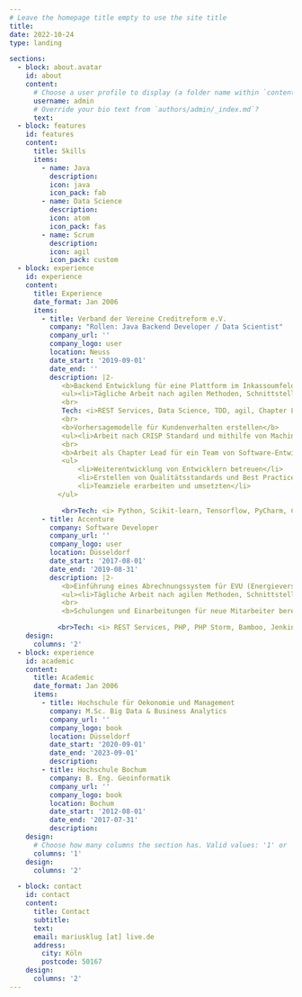 ```yaml
---
# Leave the homepage title empty to use the site title
title:
date: 2022-10-24
type: landing

sections:
  - block: about.avatar
    id: about
    content:
      # Choose a user profile to display (a folder name within `content/authors/`)
      username: admin
      # Override your bio text from `authors/admin/_index.md`?
      text:
  - block: features
    id: features
    content:
      title: Skills
      items:
        - name: Java
          description: 
          icon: java
          icon_pack: fab
        - name: Data Science
          description: 
          icon: atom
          icon_pack: fas
        - name: Scrum
          description: 
          icon: agil
          icon_pack: custom
  - block: experience
    id: experience
    content:
      title: Experience
      date_format: Jan 2006
      items:
        - title: Verband der Vereine Creditreform e.V.
          company: "Rollen: Java Backend Developer / Data Scientist"
          company_url: ''
          company_logo: user
          location: Neuss
          date_start: '2019-09-01'
          date_end: ''
          description: |2-
             <b>Backend Entwicklung für eine Plattform im Inkassoumfeld</b>
             <ul><li>Tägliche Arbeit nach agilen Methoden, Schnittstellen nach Kundenabsprache entwickeln.</li></ul>
             <br>
             Tech: <i>REST Services, Data Science, TDD, agil, Chapter Lead, Pair-Programming, IntelliJ IDEA, Java 17, SpringBoot 2, Docker, OpenAPI, JUnit5, Maven, Git, Jenkins, JIRA, Confluence</i>
             <br>
             <b>Vorhersagemodelle für Kundenverhalten erstellen</b>
             <ul><li>Arbeit nach CRISP Standard und mithilfe von Machine-Learning Methoden einschl. Datenanalyse, -modellierung und -visualisierung</li></ul>
             <br>
             <b>Arbeit als Chapter Lead für ein Team von Software-Entwickler</b>
             <ul>
                 <li>Weiterentwicklung von Entwicklern betreuen</li>
                 <li>Erstellen von Qualitätsstandards und Best Practices</li>
                 <li>Teamziele erarbeiten und umsetzten</li>
            </ul>

             <br>Tech: <i> Python, Scikit-learn, Tensorflow, PyCharm, CRISP, NLP, Statistik, XGBoost, OLS</i> 
        - title: Accenture
          company: Software Developer
          company_url: ''
          company_logo: user
          location: Düsseldorf
          date_start: '2017-08-01'
          date_end: '2019-08-31'
          description: |2-
             <b>Einführung eines Abrechnungssystem für EVU (Energieversorgungsunternehmen)</b>
             <ul><li>Tägliche Arbeit nach agilen Methoden, Schnittstellen nach Kundenabsprache entwickeln.</li></ul>
             <br>
             <b>Schulungen und Einarbeitungen für neue Mitarbeiter bereitstellen und durchführen</b>

            <br>Tech: <i> REST Services, PHP, PHP Storm, Bamboo, Jenkins, Sonar, JIRA, Confluence
    design:
      columns: '2'
  - block: experience
    id: academic
    content:
      title: Academic
      date_format: Jan 2006
      items:
        - title: Hochschule für Oekonomie und Management
          company: M.Sc. Big Data & Business Analytics
          company_url: ''
          company_logo: book
          location: Düsseldorf
          date_start: '2020-09-01'
          date_end: '2023-09-01'
          description:
        - title: Hochschule Bochum
          company: B. Eng. Geoinformatik
          company_url: ''
          company_logo: book
          location: Bochum
          date_start: '2012-08-01'
          date_end: '2017-07-31'
          description:
    design:
      # Choose how many columns the section has. Valid values: '1' or '2'.
      columns: '1'
    design:
      columns: '2'

  - block: contact
    id: contact
    content:
      title: Contact
      subtitle:
      text: 
      email: mariusklug [at] live.de
      address:
        city: Köln
        postcode: 50167
    design:
      columns: '2'
---
```


